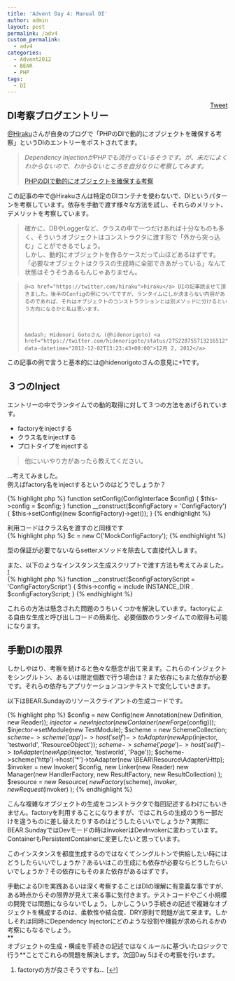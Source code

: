 ```yaml
---
title: 'Advent Day 4: Manual DI'
author: admin
layout: post
permalink: /adv4
custom_permalink:
  - adv4
categories:
  - Advent2012
  - BEAR
  - PHP
tags:
  - DI
---
```

<div style="float: right; margin-left: 10px;">
  <a href="https://twitter.com/share" class="twitter-share-button" data-count="vertical" data-url="/blog/adv4">Tweet</a>
</div>

## DI考察ブログエントリー

[@Hiraku][1]さんが自身のブログで「PHPのDIで動的にオブジェクトを確保する考察」というDIのエントリーをポストされてます。

> *Dependency InjectionがPHPでも流行っているそうです。が、未だによくわからないので、わからないところを自分なりに考察してみます。*
> 
> [PHPのDIで動的にオブジェクトを確保する考察][2]

この記事の中で@Hirakuさんは特定のDIコンテナを使わないで、DIというパターンを考察しています。依存を手動で渡す様々な方法を試し、それらのメリット、デメリットを考察しています。

> 確かに、DBやLoggerなど、クラスの中で一つだけあれば十分なものも多く、そういうオブジェクトはコンストラクタに渡す形で「外から突っ込む」ことができるでしょう。  
> しかし、動的にオブジェクトを作るケースだって山ほどあるはずです。「必要なオブジェクトはクラスの生成時に全部できあがっている」なんて状態はそうそうあるもんじゃありません。 

<blockquote class="twitter-tweet" data-in-reply-to="275127780000284672" width="550" lang="ja">

    @<a href="https://twitter.com/hiraku">hiraku</a> DIの記事読ませて頂きました。後半のConfigの例についてですが、ランタイムにしか決まらない内容があるのであれば、それはオブジェクトのコンストラクションとは別メソッドに分けるという方向になるかと私は思います。

  

    &mdash; Hidenori Gotoさん (@hidenorigoto) <a href="https://twitter.com/hidenorigoto/status/275228755713216512" data-datetime="2012-12-02T13:23:43+00:00">12月 2, 2012</a>

</blockquote>



この記事の例で言うと基本的には@hidenorigotoさんの意見に+1です。

## ３つのInject

エントリーの中でランタイムでの動的取得に対して３つの方法をあげられています。

*   factoryをinjectする
*   クラス名をinjectする
*   プロトタイプをinjectする

> 他にいいやり方があったら教えてください。

&#8230;考えてみました。  
例えばfactory名をinjectするというのはどうでしょうか？

{% highlight php %}
function setConfig(ConfigInterface $config)
{
    $this->config = $config;
}
function __construct($configFactory = 'ConfigFactory')
{
    $this->setConfig((new $configFactory)->get());
}
{% endhighlight %}

利用コードはクラス名を渡すのと同様です  
{% highlight php %}
$c = new C('MockConfigFactory');
{% endhighlight %}

型の保証が必要でないならsetterメソッドを除去して直接代入します。

また、以下のようなインスタンス生成スクリプトで渡す方法も考えてみました。<sup><a href="#footnote_0_1288" id="identifier_0_1288" class="footnote-link footnote-identifier-link" title="factoryの方が良さそうですね&hellip;">1</a></sup>  
{% highlight php %}
function __construct($configFactoryScript = 'ConfigFactoryScript') {
    $this->config = include INSTANCE_DIR . $configFactoryScript;
}
{% endhighlight %}

これらの方法は懸念された問題のうちいくつかを解決しています。factoryによる自由な生成と呼び出しコードの簡素化、必要個数のランタイムでの取得も可能になります。

## 手動DIの限界

しかしやはり、考察を続けると色々な懸念が出て来ます。これらのインジェクトをシングルトン、あるいは限定個数で行う場合は？また依存にもまた依存が必要です。それらの依存もアプリケーションコンテキストで変化していきます。

以下はBEAR.Sundayのリソースクライアントの生成コードです。

{% highlight php %}
$config = new Config(new Annotation(new Definition, new Reader));
$injector = new Injector(new Container(new Forge($config)));
$injector->setModule(new TestModule);
$scheme = new SchemeCollection;
$scheme
->scheme('app')
->host('self')
->toAdapter(new App($injector, 'testworld', 'ResourceObject'));
$scheme
->scheme('page')
->host('self')
->toAdapter(new App($injector, 'testworld', 'Page'));
$scheme->scheme('http')->host('*')->toAdapter(new \BEAR\Resource\Adapter\Http);
$invoker = new Invoker(
    $config,
    new Linker(new Reader)
    new Manager(new HandlerFactory, new ResultFactory, new ResultCollection)
);
$resource = new Resource(
    $new Factory($scheme),
    $invoker, new Request($invoker)
);
{% endhighlight %}

こんな複雑なオブジェクトの生成をコンストラクタで毎回記述するわけにもいきません。factoryを利用することになりますが、ではこれらの生成のうち一部だけを違うものに差し替えたりするのはどうしたらいいでしょうか？実際にBEAR.SundayではDevモードの時はInvokerはDevInvokerに変わっています。ContainerもPersistentContainerに変更したいと思っています。

このインスタンスを都度生成するのではなくてシングルトンで供給したい時にはどうしたらいいでしょうか？あるいはこの生成にも依存が必要ならどうしたらいいでしょうか？その依存にもそのまた依存があるはずです。

手動によるDIを実践あるいは深く考察することはDIの理解に有意義な事ですが、ある時点からその限界が見えて来る事に気付きます。テストコードやごく小規模の開発では問題にならないでしょう。しかしこういう手続きの記述で複雑なオブジェクトを構成するのは、柔軟性や結合度、DRY原則で問題が出て来ます。しかしそれは同時にDependency Injectorにどのような役割や機能が求められるかの考察にもなるでしょう。  
**  
オブジェクトの生成・構成を手続きの記述ではなくルールに基づいたロジックで行う**ことでこれらの問題を解決します。次回Day 5はその考察を行います。

<ol class="footnotes">
  <li id="footnote_0_1288" class="footnote">
    factoryの方が良さそうですね&#8230; [<a href="#identifier_0_1288" class="footnote-link footnote-back-link">&#8617;</a>]
  </li>
</ol>

 [1]: https://twitter.com/Hiraku
 [2]: http://blog.tojiru.net/article/304867046.html
